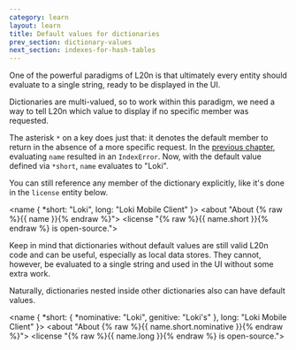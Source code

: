 ```yaml
---
category: learn
layout: learn
title: Default values for dictionaries
prev_section: dictionary-values
next_section: indexes-for-hash-tables
---
```


One of the powerful paradigms of L20n is that ultimately every entity should evaluate to a single string, ready to be displayed in the UI.

Dictionaries are multi-valued, so to work within this paradigm, we need a way to tell L20n which value to display if no specific member was requested.

The asterisk `*` on a key does just that:  it denotes the default member to return in the absence of a more specific request.  In the <a href="{% post_url 2012-07-03-dictionary-values %}">previous chapter</a>, evaluating `name` resulted in an `IndexError`.  Now, with the default value defined via `*short`, `name` evaluates to "Loki".

You can still reference any member of the dictionary explicitly, like it's done in the `license` entity below.

<div class="editor sourceEditor height5"
  id="sourceEditor1"
  data-source="sourceEditor1"
  data-output="output1"
>&lt;name {
 *short: "Loki",
  long: "Loki Mobile Client"
}&gt;
&lt;about "About {% raw %}{{ name }}{% endraw %}"&gt;
&lt;license "{% raw %}{{ name.short }}{% endraw %} is open-source."&gt;
</div>
<dl id="output1">
</dl>

Keep in mind that dictionaries without default values are still valid L20n code and can be useful, especially as local data stores.  They cannot, however, be evaluated to a single string and used in the UI without some extra work.

Naturally, dictionaries nested inside other dictionaries also can have default values.

<div class="editor sourceEditor height5"
  id="sourceEditor2"
  data-source="sourceEditor2"
  data-output="output2"
>&lt;name {
  *short: {
    *nominative: "Loki",
    genitive: "Loki's"
  },
  long: "Loki Mobile Client"
}&gt;
&lt;about "About {% raw %}{{ name.short.nominative }}{% endraw %}"&gt;
&lt;license "{% raw %}{{ name.long }}{% endraw %} is open-source."&gt;
</div>
<dl id="output2">
</dl>
